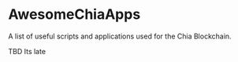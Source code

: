 # AwesomeChiaApps
A list of useful scripts and applications used for the Chia Blockchain.


TBD Its late
